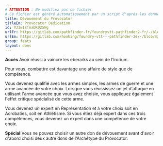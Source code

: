 ```yaml
---
# ATTENTION : Ne modifiez pas ce fichier
# Ce fichier est généré automatiquement par un script d'après les données du module Foundry VTT officiel et de sa traduction
title: Dévouement du Provocator
titleEn: Provocator Dedication
id: VJ3wIsfmabK02SNg
urlFr: https://gitlab.com/pathfinder-fr/foundryvtt-pathfinder2-fr/-/blob/master/data/feats/VJ3wIsfmabK02SNg.htm
urlEn: https://gitlab.com/hooking/foundry-vtt---pathfinder-2e/-/blob/master/packs/data/feats.db/provocator-dedication.json
group: feats
layout: dons
---
```

**Accès** Avoir réussi à vaincre les eberarks au sein de l'Irorium.

Pour vous, combattre est davantage une affaire de style que de compétence.

Vous devenez qualifié avec les armes simples, les armes de guerre et une arme avancée de votre choix. Lorsque vous réussissez un jet d'attaque en utilisant l'arme avancée que vous avez choisie, vous appliquez également l'effet critique spécialisé de cette arme.

Vous devenez un expert en Représentation et à votre choix soit en Acrobaties, soit en Athlétisme. Si vous étiez déjà expert dans ces trois compétences, vous devenez un expert dans une compétence de votre choix.

**Spécial** Vous ne pouvez choisir un autre don de dévouement avant d'avoir d'abord choisi deux autre dons de l'Archétype du Provocator.


